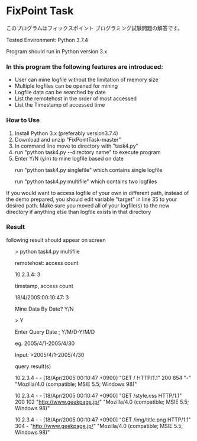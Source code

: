 # FixPoint Task
このプログラムはフィックスポイント プログラミング試験問題の解答です。
<p>Tested Environment: Python 3.7.4</p>
<p>Program should run in Python version 3.x</p>
<h3>In this program the following features are introduced:</h3>
<ul>
  <li>User can mine logfile without the limitation of memory size</li>
  <li>Multiple logfiles can be opened for mining</li>
  <li>Logfile data can be searched by date</li>
  <li>List the remotehost in the order of most accessed</li>
  <li>List the Timestamp of accessed time</li>
</ul>
<h3>How to Use</h3>
<ol>
  <li>Install Python 3.x (preferably version3.7.4)</li>
  <li>Download and unzip "FixPointTask-master"</li>
  <li>In command line move to directory with "task4.py"</li>
  <li>run "python task4.py --directory name" to execute program</li>
  <li>Enter Y/N (y/n) to mine logfile based on date</li>
  <p></p>
  <p>run "python task4.py singlefile" which contains single logfile</p>
  <p>run "python task4.py multifile" which contains two logfiles</p>
</ol>
<p>If you would want to access logfile of your own in different path, instead of the demo prepared, you should edit variable "target" in line 35 to your desired path. Make sure you moved all of your logfile(s) to the new directory if anything else than logfile exists in that directory</p>
<h3>Result</h3>
<p>following result should appear on screen</p>
<ul>
  <p>> python task4.py multifile</p>
  <p>remotehost: access count</p>
  <p>10.2.3.4: 3</p>
  <p>timstamp, access count</p>
  <p>18/4/2005:00:10:47: 3</p>
  <p>Mine Data By Date? Y/N</p>
  <p>> Y</p>
  <p>Enter Query Date ; Y/M/D-Y/M/D</p>
  <p>eg. 2005/4/1-2005/4/30</p>
  <p>Input: >2005/4/1-2005/4/30</p>
  <p>query result(s)</p>
10.2.3.4 - - [18/Apr/2005:00:10:47 +0900] "GET / HTTP/1.1" 200 854 "-" "Mozilla/4.0 (compatible; MSIE 5.5; Windows 98)"

10.2.3.4 - - [18/Apr/2005:00:10:47 +0900] "GET /style.css HTTP/1.1" 200 102 "http://www.geekpage.jp/" "Mozilla/4.0 (compatible; MSIE 5.5; Windows 98)"

10.2.3.4 - - [18/Apr/2005:00:10:47 +0900] "GET /img/title.png HTTP/1.1" 304 - "http://www.geekpage.jp/" "Mozilla/4.0 (compatible; MSIE 5.5; Windows 98)"
</ul>
